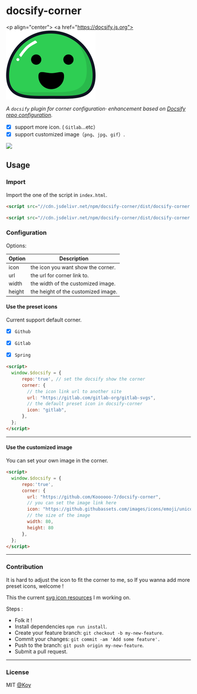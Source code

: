 # docsify-corner

<p align="center">
    <a href="https://docsify.js.org">
        <img alt="docsify" src="https://github.com/docsifyjs/docsify/raw/develop/docs/_media/icon.svg">
    </a>
</p>

*A `docsify` plugin for corner configuration· enhancement based on [Docsify repo configuration](https://docsify.js.org/#/configuration?id=repo).*

- [x] support more icon. ( `Gitlab`...etc）
- [x] support customized image（`png`、`jpg`、`gif`）.

[![](https://data.jsdelivr.com/v1/package/npm/docsify-corner/badge)](https://www.jsdelivr.com/package/npm/docsify-corner)

## Usage

### Import

Import the one of the script in `index.html`.

```html
<script src="//cdn.jsdelivr.net/npm/docsify-corner/dist/docsify-corner.js"></script>
```

```html
<script src="//cdn.jsdelivr.net/npm/docsify-corner/dist/docsify-corner.min.js"></script>
```

### Configuration

Options:

| Option | Description                         |
| ------ | ----------------------------------- |
| icon   | the icon you want show the corner.  |
| url    | the url for corner link to.         |
| width  | the width of the customized image.  |
| height | the height of the customized image. |

#### Use the preset icons

Current support default corner.

- [x] `Github`
- [x] `Gitlab`
- [x] `Spring`



```html
<script>
  window.$docsify = {
      repo:'true', // set the docsify show the corner
      corner: {
        // the icon link url to another site  
        url: "https://gitlab.com/gitlab-org/gitlab-svgs", 
        // the default preset icon in docsify-corner  
        icon: "gitlab", 
      },
  };
</script>
```

---

#### Use the customized image

You can set your own  image in the corner.

```html
<script>
  window.$docsify = {
      repo:'true',
      corner: {
        url: "https://github.com/Koooooo-7/docsify-corner",
        // you can set the image link here  
        icon: "https://github.githubassets.com/images/icons/emoji/unicode/1f48a.png",
        // the size of the image  
        width: 80,
        height: 80
      },
  };
</script>
```

---

### Contribution

It is hard to adjust the icon to fit the corner to me, so If you wanna add more preset icons, welcome !

This the current [svg icon resources](https://gitlab.com/gitlab-org/gitlab-svgs)  I m working on.

Steps :

- Folk it !
- Install dependencies `npm run install`.
- Create your feature branch: `git checkout -b my-new-feature`.
- Commit your changes: `git commit -am 'Add some feature'.`
- Push to the branch: `git push origin my-new-feature`.
- Submit a pull request.

---

### License

MIT [@Koy](https://github.com/Koooooo-7)

